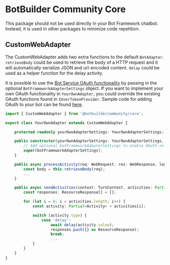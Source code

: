 # BotBuilder Community Core

This package should not be used directly in your Bot Framework chatbot. Instead, it is used in other packages to minimize code repetition.

## CustomWebAdapter

The CustomWebAdapter adds two extra functions to the default `BotAdapter`. `retrieveBody` could be used to retrieve the body of a HTTP request and it will automatically serialize JSON and url-encoded content. `delay` could be used as a helper function for the delay activity.

It is possible to use the [Bot Service OAuth functionality](https://docs.microsoft.com/en-us/azure/bot-service/bot-builder-concept-authentication?view=azure-bot-service-4.0) by passing in the optional `BotFrameworkAdapterSettings` object. If you want to implement your own OAuth functionality in `YourOwnAdapter`, you could override the existing OAuth functions found in `IUserTokenProvider`. Sample code for adding OAuth to your bot can be found [here](https://docs.microsoft.com/en-us/azure/bot-service/bot-builder-authentication?view=azure-bot-service-4.0&tabs=javascript).

```typescript
import { CustomWebAdapter } from '@botbuildercommunity/core';

export class YourOwnAdapter extends CustomWebAdapter {

    protected readonly yourOwnAdapterSettings: YourOwnAdapterSettings;

    public constructor(yourOwnAdapterSettings: YourOwnAdapterSettings, botFrameworkAdapterSettings?: BotFrameworkAdapterSettings) {
        // Add optional botFrameworkAdapterSettings to enable OAuth on custom adapters
        super(botFrameworkAdapterSettings);
    }

    public async processActivity(req: WebRequest, res: WebResponse, logic: (context: TurnContext) => Promise<any>): Promise<void> {
        const body = this.retrieveBody(req);
        ...
    }

    public async sendActivities(context: TurnContext, activities: Partial<Activity>[]): Promise<ResourceResponse[]> {
        const responses: ResourceResponse[] = [];

        for (let i = 0; i < activities.length; i++) {
            const activity: Partial<Activity> = activities[i];

            switch (activity.type) {
                case 'delay':
                    await delay(activity.value);
                    responses.push({} as ResourceResponse);
                    break;
                    ...
            }
        }
    }
}
```
